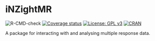 
<!-- README.md is generated from README.Rmd. Please edit that file -->

# iNZightMR

![R-CMD-check](https://github.com/iNZightVIT/iNZightMR/workflows/R-CMD-check/badge.svg)
[![Coverage
status](https://codecov.io/gh/iNZightVIT/iNZightMR/branch/dev/graph/badge.svg)](https://codecov.io/github/iNZightVIT/iNZightMR?branch=dev)
[![License: GPL
v3](https://img.shields.io/badge/License-GPL%20v3-blue.svg)](http://www.gnu.org/licenses/gpl-3.0)
[![CRAN](https://www.r-pkg.org/badges/version/iNZightMR)](https://CRAN.R-project.org/package=iNZightMR)

A package for interacting with and analysing multiple response data.
